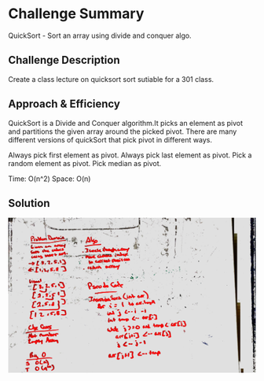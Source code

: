 # Challenge Summary
QuickSort - Sort an array using divide and conquer algo.

## Challenge Description
Create a class lecture on quicksort sort sutiable for a 301 class.

## Approach & Efficiency
QuickSort is a Divide and Conquer algorithm.It picks an element as pivot and 
partitions the given array around the picked pivot. There are many different 
versions of quickSort that pick pivot in different ways.

Always pick first element as pivot.
Always pick last element as pivot.
Pick a random element as pivot.
Pick median as pivot.

Time: O(n^2)
Space: O(n)


## Solution
![WhiteBoard](../../../../../../assets/insertion_sort.JPG)